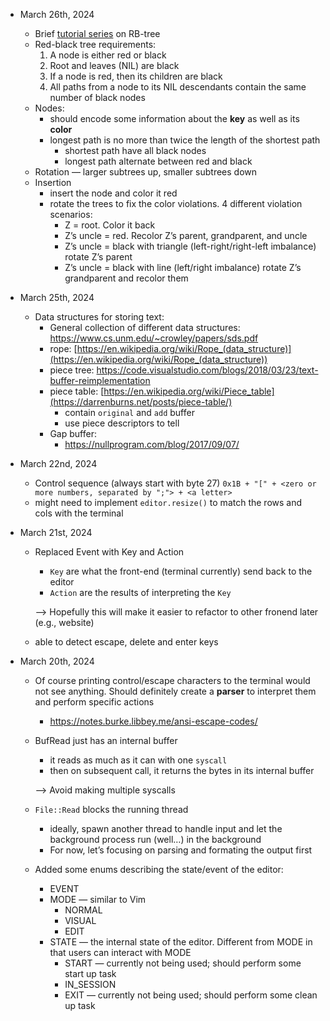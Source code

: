 - March 26th, 2024
    - Brief [tutorial series](https://www.youtube.com/watch?v=qvZGUFHWChY&list=PL9xmBV_5YoZNqDI8qfOZgzbqahCUmUEin&index=1) on RB-tree
    - Red-black tree requirements:
        1. A node is either red or black
        2. Root and leaves (NIL) are black
        3. If a node is red, then its children are black
        4. All paths from a node to its NIL descendants contain the same number of black nodes
    - Nodes:
        - should encode some information about the **key** as well as its **color**
        - longest path is no more than twice the length of the shortest path
            - shortest path have all black nodes
            - longest path alternate between red and black
    - Rotation — larger subtrees up, smaller subtrees down
    - Insertion
        - insert the node and color it red
        - rotate the trees to fix the color violations. 4 different violation scenarios:
            - Z = root. Color it back
            - Z’s uncle = red. Recolor Z’s parent, grandparent, and uncle
            - Z’s uncle = black with triangle (left-right/right-left imbalance) rotate Z’s parent
            - Z’s uncle = black with line (left/right imbalance) rotate Z’s grandparent and recolor them
- March 25th, 2024
    - Data structures for storing text:
        - General collection of different data structures: https://www.cs.unm.edu/~crowley/papers/sds.pdf
        - rope: [https://en.wikipedia.org/wiki/Rope_(data_structure)](https://en.wikipedia.org/wiki/Rope_(data_structure))
        - piece tree: https://code.visualstudio.com/blogs/2018/03/23/text-buffer-reimplementation
        - piece table: [https://en.wikipedia.org/wiki/Piece_table](https://darrenburns.net/posts/piece-table/)
            - contain `original` and `add` buffer
            - use piece descriptors to tell
        - Gap buffer:
            - https://nullprogram.com/blog/2017/09/07/
    
- March 22nd, 2024
    - Control sequence (always start with byte 27)
    `0x1B + "[" + <zero or more numbers, separated by ";"> + <a letter>`
    - might need to implement `editor.resize()` to match the rows and cols with the terminal
- March 21st, 2024
    - Replaced Event with Key and Action
        - `Key` are what the front-end (terminal currently) send back to the editor
        - `Action` are the results of interpreting the `Key`
        
        —> Hopefully this will make it easier to refactor to other fronend later (e.g., website)
        
    - able to detect escape, delete and enter keys
- March 20th, 2024
    - Of course printing control/escape characters to the terminal would not see anything. Should definitely create a **parser** to interpret them and perform specific actions
        - https://notes.burke.libbey.me/ansi-escape-codes/
    - BufRead just has an internal buffer
        - it reads as much as it can with one `syscall`
        - then on subsequent call, it returns the bytes in its internal buffer
        
        —> Avoid making multiple syscalls
        
    - `File::Read` blocks the running thread
        - ideally, spawn another thread to handle input and let the background process run (well…) in the background
        - For now, let’s focusing on parsing and formating the output first
    - Added some enums describing the state/event of the editor:
        - EVENT
        - MODE — similar to Vim
            - NORMAL
            - VISUAL
            - EDIT
        - STATE — the internal state of the editor. Different from MODE in that users can interact with MODE
            - START — currently not being used; should perform some start up task
            - IN_SESSION
            - EXIT — currently not being used; should perform some clean up task
